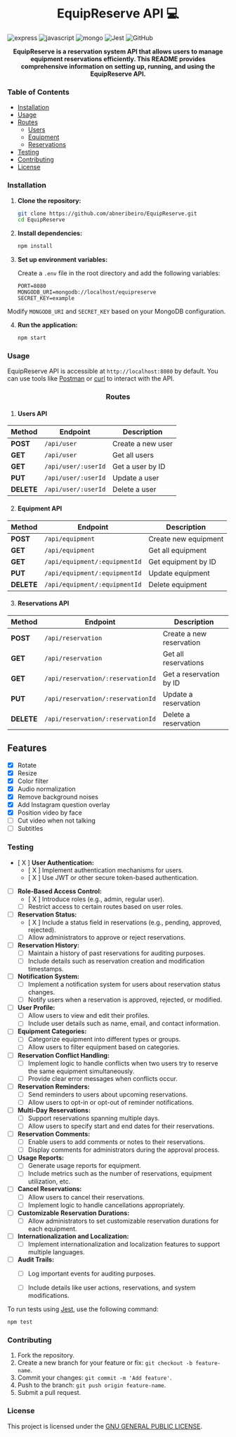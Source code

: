 [JAVASCRIPT__BADGE]: https://img.shields.io/badge/Javascript-000?style=for-the-badge&logo=javascript
[EXPRESS__BADGE]: https://img.shields.io/badge/express-005CFE?style=for-the-badge&logo=express
[MONGO_BADGE]: https://img.shields.io/badge/MongoDB-%234ea94b.svg?style=for-the-badge&logo=mongodb&logoColor=white
[Jest]:https://img.shields.io/badge/-jest-%23C21325?style=for-the-badge&logo=jest&logoColor=white
[Github]:https://img.shields.io/badge/github-%23121011.svg?style=for-the-badge&logo=github&logoColor=white

<h1 align="center" style="font-weight: bold;"> EquipReserve API 💻</h1>

![express][EXPRESS__BADGE]
![javascript][JAVASCRIPT__BADGE]
![mongo][MONGO_BADGE]
![Jest][Jest]
![GitHub][GitHub]

<p align="center">
  <b>EquipReserve is a reservation system API that allows users to manage equipment reservations efficiently. This README provides comprehensive information on setting up, running, and using the EquipReserve API.</b>
</p>

### Table of Contents

- [Installation](#installation)
- [Usage](#usage)
- [Routes](#routes)
  - [Users](#users)
  - [Equipment](#equipment)
  - [Reservations](#reservations)
- [Testing](#testing)
- [Contributing](#contributing)
- [License](#license)

### Installation

1. **Clone the repository:**

   ```bash
   git clone https://github.com/abneribeiro/EquipReserve.git
   cd EquipReserve
   ```

2. **Install dependencies:**

   ```bash
   npm install
   ```

3. **Set up environment variables:**

   Create a `.env` file in the root directory and add the following variables:

   ```env
   PORT=8080
   MONGODB_URI=mongodb://localhost/equipreserve
   SECRET_KEY=example
   ```
Modify `MONGODB_URI` and `SECRET_KEY` based on your MongoDB configuration.

4. **Run the application:**

   ```bash
   npm start
   ```

### Usage

EquipReserve API is accessible at `http://localhost:8080` by default. You can use tools like [Postman](https://www.postman.com/) or [curl](https://curl.haxx.se/) to interact with the API.

<h3 align="center" style="font-weight: bold;">Routes</h3>

1. #### Users API

| Method | Endpoint             | Description               |
|--------|----------------------|---------------------------|
| **POST**   | `/api/user`            | Create a new user         |
| **GET**    | `/api/user`            | Get all users             |
| **GET**    | `/api/user/:userId`    | Get a user by ID          |
| **PUT**    | `/api/user/:userId`    | Update a user             |
| **DELETE** | `/api/user/:userId`    | Delete a user             |


2. #### Equipment API

| Method | Endpoint                | Description                     |
|--------|-------------------------|---------------------------------|
| **POST**   | `/api/equipment`          | Create new equipment            |
| **GET**    | `/api/equipment`          | Get all equipment                |
| **GET**    | `/api/equipment/:equipmentId` | Get equipment by ID           |
| **PUT**    | `/api/equipment/:equipmentId` | Update equipment              |
| **DELETE** | `/api/equipment/:equipmentId` | Delete equipment              |

3. #### Reservations API

| Method | Endpoint                   | Description                    |
|--------|----------------------------|--------------------------------|
| **POST**   | `/api/reservation`           | Create a new reservation       |
| **GET**    | `/api/reservation`           | Get all reservations            |
| **GET**    | `/api/reservation/:reservationId` | Get a reservation by ID      |
| **PUT**    | `/api/reservation/:reservationId` | Update a reservation         |
| **DELETE** | `/api/reservation/:reservationId` | Delete a reservation         |


## Features

- [x] Rotate
- [x] Resize
- [x] Color filter
- [x] Audio normalization
- [x] Remove background noises
- [x] Add Instagram question overlay
- [x] Position video by face
- [ ] Cut video when not talking
- [ ] Subtitles

### Testing
- [ X ] **User Authentication:**
  - [ X ] Implement authentication mechanisms for users.
  - [ X ] Use JWT or other secure token-based authentication.

- [ ] **Role-Based Access Control:**
  - [ X ] Introduce roles (e.g., admin, regular user).
  - [ ] Restrict access to certain routes based on user roles.

- [ ] **Reservation Status:**
  - [ X ] Include a status field in reservations (e.g., pending, approved, rejected).
  - [ ] Allow administrators to approve or reject reservations.

- [ ] **Reservation History:**
  - [ ] Maintain a history of past reservations for auditing purposes.
  - [ ] Include details such as reservation creation and modification timestamps.

- [ ] **Notification System:**
  - [ ] Implement a notification system for users about reservation status changes.
  - [ ] Notify users when a reservation is approved, rejected, or modified.

- [ ] **User Profile:**
  - [ ] Allow users to view and edit their profiles.
  - [ ] Include user details such as name, email, and contact information.

- [ ] **Equipment Categories:**
  - [ ] Categorize equipment into different types or groups.
  - [ ] Allow users to filter equipment based on categories.

- [ ] **Reservation Conflict Handling:**
  - [ ] Implement logic to handle conflicts when two users try to reserve the same equipment simultaneously.
  - [ ] Provide clear error messages when conflicts occur.

- [ ] **Reservation Reminders:**
  - [ ] Send reminders to users about upcoming reservations.
  - [ ] Allow users to opt-in or opt-out of reminder notifications.

- [ ] **Multi-Day Reservations:**
  - [ ] Support reservations spanning multiple days.
  - [ ] Allow users to specify start and end dates for their reservations.

- [ ] **Reservation Comments:**
  - [ ] Enable users to add comments or notes to their reservations.
  - [ ] Display comments for administrators during the approval process.

- [ ] **Usage Reports:**
  - [ ] Generate usage reports for equipment.
  - [ ] Include metrics such as the number of reservations, equipment utilization, etc.

- [ ] **Cancel Reservations:**
  - [ ] Allow users to cancel their reservations.
  - [ ] Implement logic to handle cancellations appropriately.

- [ ] **Customizable Reservation Durations:**
  - [ ] Allow administrators to set customizable reservation durations for each equipment.

- [ ] **Internationalization and Localization:**
  - [ ] Implement internationalization and localization features to support multiple languages.

- [ ] **Audit Trails:**
  - [ ] Log important events for auditing purposes.
  - [ ] Include details like user actions, reservations, and system modifications.


To run tests using [Jest](https://jestjs.io/), use the following command:

```bash
npm test
```

### Contributing

1. Fork the repository.
2. Create a new branch for your feature or fix: `git checkout -b feature-name`.
3. Commit your changes: `git commit -m 'Add feature'`.
4. Push to the branch: `git push origin feature-name`.
5. Submit a pull request.

### License

This project is licensed under the [GNU GENERAL PUBLIC LICENSE](LICENSE).
